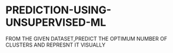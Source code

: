 # PREDICTION-USING-UNSUPERVISED-ML
FROM THE GIVEN DATASET,PREDICT THE OPTIMUM NUMBER OF CLUSTERS AND REPRESNT IT VISUALLY
